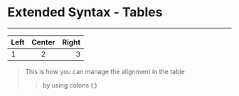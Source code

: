 # Extended Syntax - Tables
--- 

| Left | Center | Right |
| :--- | :----: | ----: |
| 1    | 2      | 3     |

>  This is how you can manage the alignment in the table
>>  by using colons (:)
